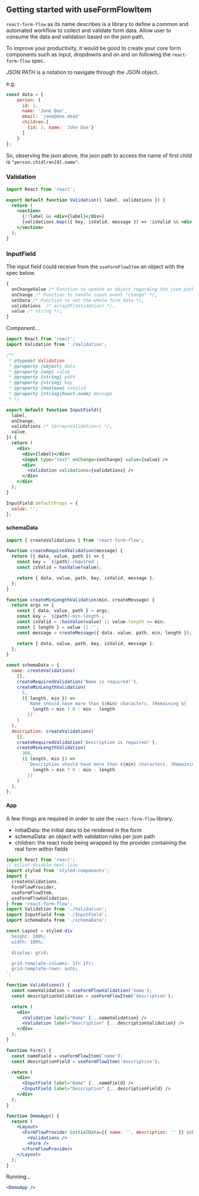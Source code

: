 ## Getting started with useFormFlowItem

`react-form-flow` as its name describes is a library to define a common and automated workflow to collect and validate form data. Allow user to consume the data and validation based on the json path.

To improve your productivity, it would be good to create your core form components such as input, dropdowns and on and on following the `react-form-flow` spec.

_JSON PATH_ is a notation to navigate through the JSON object.

e.g.

```js
const data = {
    person: {
      id: 1,
      name: 'Jane Doe',
      email: 'jane@doe.dead'
      children:[
        {id: 2, name: 'John Doe'}
      ]
    }
};
```

So, observing the json above, the json path to access the name of first child is `"person.chidlren[0].name"`.

### Validation

```jsx
import React from 'react';

export default function Validation({ label, validations }) {
  return (
    <section>
      {!!label && <div>{label}</div>}
      {validations.map(({ key, isValid, message }) => !isValid && <div key={key}>{message}</div>)}
    </section>
  );
}
```

### InputField

The input field could receive from the `useFormFlowItem` an object with the spec below.

```js
{
  onChangeValue /* Function to update an object regarding the json path and value */,
  onChange /* Function to handle input event "change" */,
  setData /* Function to set the whole form data */,
  validations  /* arrayOf(Validation) */,
  value /* string */,
}
```

Component...

```jsx
import React from 'react';
import Validation from './Validation';

/**
 * @typedef Validation
 * @property {object} data
 * @property {any} value
 * @property {string} path
 * @property {string} key
 * @property {boolean} isValid
 * @property {string|React.node} message
 * */

export default function InputField({
  label,
  onChange,
  validations /* {array<Validation>} */,
  value,
}) {
  return (
    <div>
      <div>{label}</div>
      <input type="text" onChange={onChange} value={value} />
      <div>
        <Validation validations={validations} />
      </div>
    </div>
  );
}

InputField.defaultProps = {
  value: '',
};
```

#### schemaData

```jsx
import { createValidations } from 'react-form-flow';

function createRequiredValidation(message) {
  return ({ data, value, path }) => {
    const key = `${path}-required`;
    const isValid = hasValue(value);

    return { data, value, path, key, isValid, message };
  };
}

function createMinLengthValidation(min, createMessage) {
  return args => {
    const { data, value, path } = args;
    const key = `${path}-min-length`;
    const isValid = !hasValue(value) || value.length >= min;
    const { length } = value || '';
    const message = createMessage({ data, value, path, min, length });

    return { data, value, path, key, isValid, message };
  };
}

const schemaData = {
  name: createValidations(
    [],
    createRequiredValidation('Name is required!'),
    createMinLengthValidation(
      5,
      ({ length, min }) =>
        `Name should have more than ${min} characters. (Remaining ${
          length > min ? 0 : min - length
        })`
    )
  ),
  description: createValidations(
    [],
    createRequiredValidation('Description is required!'),
    createMinLengthValidation(
      300,
      ({ length, min }) =>
        `Description should have more than ${min} characters. (Remaining ${
          length > min ? 0 : min - length
        })`
    )
  ),
};
```

#### App

A few things are required in order to use the `react-form-flow` library.

- initialData: the initial data to be rendered in the form
- schemaData: an object with validation rules per json path
- children: the react node being wrapped by the provider containing the real form within fields

```jsx
import React from 'react';
// eslint-disable-next-line
import styled from 'styled-components';
import {
  createValidations,
  FormFlowProvider,
  useFormFlowItem,
  useFormFlowValidation,
} from 'react-form-flow';
import Validation from './Validation';
import InputField from './InputField';
import schemaData from './schemaData';

const Layout = styled.div`
  height: 100%;
  width: 100%;

  display: grid;

  grid-template-columns: 1fr 1fr;
  grid-template-rows: auto;
`;

function Validations() {
  const nameValidation = useFormFlowValidation('name');
  const descriptionValidation = useFormFlowItem('description');

  return (
    <div>
      <Validation label="Name" {...nameValidation} />
      <Validation label="Description" {...descriptionValidation} />
    </div>
  );
}

function Form() {
  const nameField = useFormFlowItem('name');
  const descriptionField = useFormFlowItem('description');

  return (
    <div>
      <InputField label="Name" {...nameField} />
      <InputField label="Description" {...descriptionField} />
    </div>
  );
}

function DemoApp() {
  return (
    <Layout>
      <FormFlowProvider initialData={{ name: '', description: '' }} schemaData={schemaData}>
        <Validations />
        <Form />
      </FormFlowProvider>
    </Layout>
  );
}
```

Running...

```jsx
<DemoApp />
```
